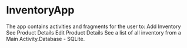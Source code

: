 # InventoryApp
The app contains activities and fragments for the user to:  Add Inventory See Product Details Edit Product Details See a list of all inventory from a Main Activity.Database - SQLite. 
